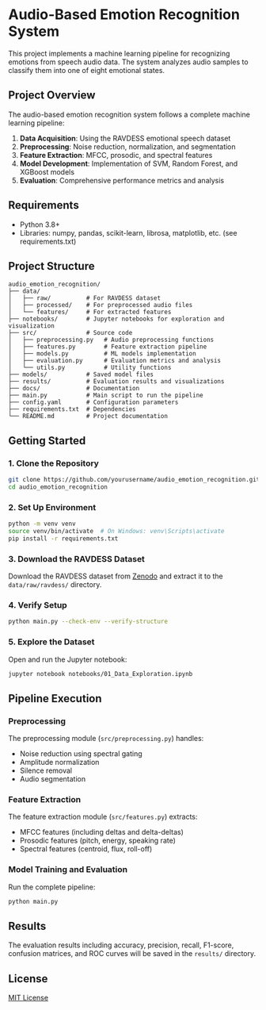 # Audio-Based Emotion Recognition System

This project implements a machine learning pipeline for recognizing emotions from speech audio data. The system analyzes audio samples to classify them into one of eight emotional states.

## Project Overview

The audio-based emotion recognition system follows a complete machine learning pipeline:

1. **Data Acquisition**: Using the RAVDESS emotional speech dataset
2. **Preprocessing**: Noise reduction, normalization, and segmentation
3. **Feature Extraction**: MFCC, prosodic, and spectral features
4. **Model Development**: Implementation of SVM, Random Forest, and XGBoost models
5. **Evaluation**: Comprehensive performance metrics and analysis

## Requirements

- Python 3.8+
- Libraries: numpy, pandas, scikit-learn, librosa, matplotlib, etc. (see requirements.txt)

## Project Structure

```
audio_emotion_recognition/
├── data/
│   ├── raw/          # For RAVDESS dataset
│   ├── processed/    # For preprocessed audio files
│   └── features/     # For extracted features
├── notebooks/        # Jupyter notebooks for exploration and visualization
├── src/              # Source code
│   ├── preprocessing.py   # Audio preprocessing functions
│   ├── features.py        # Feature extraction pipeline
│   ├── models.py          # ML models implementation
│   ├── evaluation.py      # Evaluation metrics and analysis
│   └── utils.py           # Utility functions
├── models/           # Saved model files
├── results/          # Evaluation results and visualizations
├── docs/             # Documentation
├── main.py           # Main script to run the pipeline
├── config.yaml       # Configuration parameters
├── requirements.txt  # Dependencies
└── README.md         # Project documentation
```

## Getting Started

### 1. Clone the Repository

```bash
git clone https://github.com/yourusername/audio_emotion_recognition.git
cd audio_emotion_recognition
```

### 2. Set Up Environment

```bash
python -m venv venv
source venv/bin/activate  # On Windows: venv\Scripts\activate
pip install -r requirements.txt
```

### 3. Download the RAVDESS Dataset

Download the RAVDESS dataset from [Zenodo](https://zenodo.org/record/1188976) and extract it to the `data/raw/ravdess/` directory.

### 4. Verify Setup

```bash
python main.py --check-env --verify-structure
```

### 5. Explore the Dataset

Open and run the Jupyter notebook:

```bash
jupyter notebook notebooks/01_Data_Exploration.ipynb
```

## Pipeline Execution

### Preprocessing

The preprocessing module (`src/preprocessing.py`) handles:
- Noise reduction using spectral gating
- Amplitude normalization
- Silence removal
- Audio segmentation

### Feature Extraction

The feature extraction module (`src/features.py`) extracts:
- MFCC features (including deltas and delta-deltas)
- Prosodic features (pitch, energy, speaking rate)
- Spectral features (centroid, flux, roll-off)

### Model Training and Evaluation

Run the complete pipeline:

```bash
python main.py
```

## Results

The evaluation results including accuracy, precision, recall, F1-score, confusion matrices, and ROC curves will be saved in the `results/` directory.

## License

[MIT License](LICENSE)